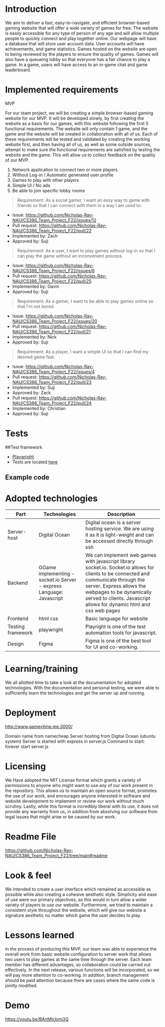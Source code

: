 # Introduction
We aim to deliver a fast, easy-to-navigate, and efficient browser-based gaming website that will offer a wide variety of games for free. The website is easily accessible for any type of person of any age and will allow multiple people to quickly connect and play together online. Our webpage will have a database that will store user account data. User accounts will have achievements, and game statistics. Games hosted on the website are open to being reviewed by the players to ensure the quality of games. Games will also have a queueing lobby so that everyone has a fair chance to play a game. In a game, users will have access to an in-game chat and game leaderboard.

# Implemented requirements
MVP

For our team project, we will be creating a simple browser-based gaming website for our MVP. It will be developed slowly, by first creating the website as a basis for our games, with this website following the first 5 functional requirements. The website will only contain 1 game, and the game and the website will be created in collaboration with all of us. Each of these requirements will be tested and validated by creating the working website first, and then having all of us, as well as some outside sources, attempt to make sure the functional requirements are satisfied by testing the website and the game. This will allow us to collect feedback on the quality of our MVP.

1. Network application to connect two or more players
2. Without Log-in / Automatic generated user profile
3. Games to play with other players
4. Simple UI / No ads
5. Be able to join specific lobby rooms


> Requirement: As a social gamer, I want an easy way to game with friends so that I can connect with them in a way I am used to.
* Issue: https://github.com/Nicholas-Ray-NAU/CS386_Team_Project_F22/issues/12
* Pull request: https://github.com/Nicholas-Ray-NAU/CS386_Team_Project_F22/pull/22
* Implemented by: Zach
* Approved by: Suji

> Requirement: As a user, I want to play games without log-in so that I can play the game without an inconvenient process.
* Issue: https://github.com/Nicholas-Ray-NAU/CS386_Team_Project_F22/issues/6
* Pull request: https://github.com/Nicholas-Ray-NAU/CS386_Team_Project_F22/pull/25
* Implemented by: Gavin
* Approved by: Suji

> Requirement: As a gamer, I want to be able to play games online so that I'm not bored.
* Issue: https://github.com/Nicholas-Ray-NAU/CS386_Team_Project_F22/issues/20
* Pull request: https://github.com/Nicholas-Ray-NAU/CS386_Team_Project_F22/pull/21
* Implemented by: Nick
* Approved by: Suji

> Requirement: As a player, I want a simple UI so that I can find my desired game fast.
* Issue: https://github.com/Nicholas-Ray-NAU/CS386_Team_Project_F22/issues/4
* Pull request: https://github.com/Nicholas-Ray-NAU/CS386_Team_Project_F22/pull/23
* Implemented by: Suji
* Approved by: Zack
* Pull request: https://github.com/Nicholas-Ray-NAU/CS386_Team_Project_F22/pull/24
* Implemented by: Christian
* Approved by: Suji



# Tests
##Test framework
 - [Playwright](https://playwright.dev/)
 - Tests are located [here](/tests)

## Example code



# Adopted technologies
| Part | Technologies | Description |
|------|--------------|-------------|
| Server-host | Digital Ocean | Digital ocean is a server hosting service. We are using it as it is light-weight and can be accessed directly through ssh |                                                                                                    |   |   |
| Backend | GGame implementing - socket.io Server - express  Language: Javascript | We can implement web games with javascript library socket.io. Socket.io allows for clients to be connected and communicate through the server.  Express allows the webpages to be dynamically served to clients.  Javascript allows for dynamic html and css web pages | 
| Frontend | html css | Basic language for website |
| Testing framework | playwright | Playright is one of the test automation tools for javascript. |
| Design | Figma | Figma is one of the best tool for UI and co-working. |

# Learning/training
We all allotted time to take a look at the documentation for adopted technologies. With the documentation and personal testing, we were able to sufficiently learn the technologies and get the server up and running.

# Deployment
http://www.gameytime.me:3000/

Domain name from namecheap
Server hosting from Digital Ocean (ubuntu system)
Server is started with express in server.js
Command to start: forever start server.js

# Licensing
We Have adopted the MIT License format which grants a variety of permissions to anyone who might want to use any of our work present in the repository. This allows us to maintain an open source format, promotes the use of our work, and encourages anyone interested in software and website development to implement or review our work without much scrutiny. Lastly, while this format is incredibly liberal with its use, it does not provide any warranty from us, in addition from absolving our software from legal issues that might arise or be caused by our work.

# Readme File
https://github.com/Nicholas-Ray-NAU/CS386_Team_Project_F22/tree/main#readme

# Look & feel
We intended to create a user interface which remained as accessible as possible while also creating a cohesive aesthetic style. Simplicity and ease of use were our primary objectives, as this would in turn allow a wider variety of players to use our website. Furthermore, we tried to maintain a consistent style throughout the website, which will give our website a signature aesthetic no matter which game the user decides to play.


# Lessons learned
In the process of producing this MVP, our team was able to experience the overall work from basic website configuration to server work that allows two users to play games at the same time through the server. Each team member has different advantages, so collaboration could be carried out effectively.
In the next release, various functions will be incorporated, so we will pay more attention to co-working. In addition, branch management should be paid attention because there are cases where the same code is jointly modified.


# Demo
https://youtu.be/BAnMtcbmj3Q
